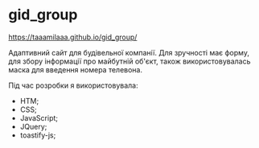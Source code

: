 # gid_group
https://taaamilaaa.github.io/gid_group/

Aдаптивний сайт для будівельної компанії. Для зручності має форму, для збору
інформації про майбутній об'єкт, також використовувалась маска для введення номера телевона.

Під час розробки я використовувала:

-   HTM;
-   CSS;
-   JavaScript;
-   JQuery;
-   toastify-js;
